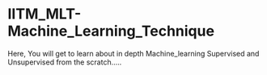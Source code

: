 # IITM_MLT-Machine_Learning_Technique
Here, You will get to learn about in depth Machine_learning Supervised and Unsupervised from the scratch.....
